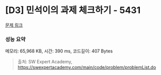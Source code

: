 # [D3] 민석이의 과제 체크하기 - 5431 

[문제 링크](https://swexpertacademy.com/main/code/problem/problemDetail.do?contestProbId=AWVl3rWKDBYDFAXm) 

### 성능 요약

메모리: 65,968 KB, 시간: 390 ms, 코드길이: 407 Bytes



> 출처: SW Expert Academy, https://swexpertacademy.com/main/code/problem/problemList.do